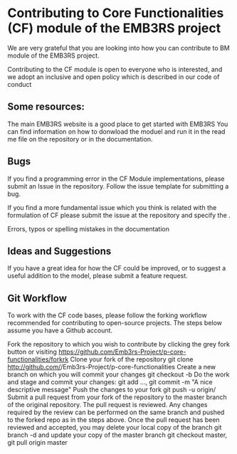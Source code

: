 # Contributing to Core Functionalities (CF) module of the EMB3RS project
We are very grateful that you are looking into how you can contribute to BM module of the EMB3RS project. 

Contributing to the CF module is open to everyone who is interested, and we adopt an inclusive and open policy which is described in our code of conduct

## Some resources:

The main EMB3RS website is a good place to get started with EMB3RS
You can find information on how to donwload the moduel and run it in the read me file on the repository or in the documentation. 


## Bugs
If you find a programming error in  the CF Module implementations, please submit an Issue in the  repository. Follow the issue template for submitting a bug.


If you find a more fundamental issue which you think is related with the formulation of CF please submit the issue at the repository and specify the .

Errors, typos or spelling mistakes in the documentation


## Ideas and Suggestions
If you have a great idea for how the CF could be improved, or to suggest a useful addition to the model, please submit a feature request.

## Git Workflow
To work with the CF code bases, please follow the forking workflow recommended for contributing to open-source projects. The steps below assume you have a Github account.

Fork the repository to which you wish to contribute by clicking the grey fork button or visiting https://github.com/Emb3rs-Project/p-core-functionalities/forkrk
Clone your fork of the repository git clone http://github.com/<user>/Emb3rs-Project/p-core-functionalities
Create a new branch on which you will commit your changes git checkout -b <branchname>
Do the work and stage and commit your changes: git add ..., git commit -m "A nice descriptive message"
Push the changes to your fork git push -u <branchname> origin/<branchname>
Submit a pull request from your fork of the repository to the master branch of the original repository.
The pull request is reviewed. Any changes required by the review can be performed on the same branch and pushed to the forked repo as in the steps above.
Once the pull request has been reviewed and accepted, you may delete your local copy of the branch git branch -d <branchname> and update your copy of the master branch git checkout master, git pull origin master
